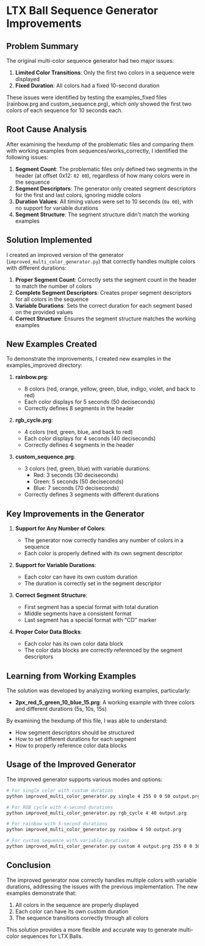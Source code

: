 # LTX Ball Sequence Generator Improvements

## Problem Summary

The original multi-color sequence generator had two major issues:

1. **Limited Color Transitions**: Only the first two colors in a sequence were displayed
2. **Fixed Duration**: All colors had a fixed 10-second duration

These issues were identified by testing the examples_fixed files (rainbow.prg and custom_sequence.prg), which only showed the first two colors of each sequence for 10 seconds each.

## Root Cause Analysis

After examining the hexdump of the problematic files and comparing them with working examples from sequences/works_correctly, I identified the following issues:

1. **Segment Count**: The problematic files only defined two segments in the header (at offset 0x12: `02 00`), regardless of how many colors were in the sequence
2. **Segment Descriptors**: The generator only created segment descriptors for the first and last colors, ignoring middle colors
3. **Duration Values**: All timing values were set to 10 seconds (`0a 00`), with no support for variable durations
4. **Segment Structure**: The segment structure didn't match the working examples

## Solution Implemented

I created an improved version of the generator (`improved_multi_color_generator.py`) that correctly handles multiple colors with different durations:

1. **Proper Segment Count**: Correctly sets the segment count in the header to match the number of colors
2. **Complete Segment Descriptors**: Creates proper segment descriptors for all colors in the sequence
3. **Variable Durations**: Sets the correct duration for each segment based on the provided values
4. **Correct Structure**: Ensures the segment structure matches the working examples

## New Examples Created

To demonstrate the improvements, I created new examples in the examples_improved directory:

1. **rainbow.prg**: 
   - 8 colors (red, orange, yellow, green, blue, indigo, violet, and back to red)
   - Each color displays for 5 seconds (50 deciseconds)
   - Correctly defines 8 segments in the header

2. **rgb_cycle.prg**:
   - 4 colors (red, green, blue, and back to red)
   - Each color displays for 4 seconds (40 deciseconds)
   - Correctly defines 4 segments in the header

3. **custom_sequence.prg**:
   - 3 colors (red, green, blue) with variable durations:
     - Red: 3 seconds (30 deciseconds)
     - Green: 5 seconds (50 deciseconds)
     - Blue: 7 seconds (70 deciseconds)
   - Correctly defines 3 segments with different durations

## Key Improvements in the Generator

1. **Support for Any Number of Colors**:
   - The generator now correctly handles any number of colors in a sequence
   - Each color is properly defined with its own segment descriptor

2. **Support for Variable Durations**:
   - Each color can have its own custom duration
   - The duration is correctly set in the segment descriptor

3. **Correct Segment Structure**:
   - First segment has a special format with total duration
   - Middle segments have a consistent format
   - Last segment has a special format with "CD" marker

4. **Proper Color Data Blocks**:
   - Each color has its own color data block
   - The color data blocks are correctly referenced by the segment descriptors

## Learning from Working Examples

The solution was developed by analyzing working examples, particularly:

- **2px_red_5_green_10_blue_15.prg**: A working example with three colors and different durations (5s, 10s, 15s)

By examining the hexdump of this file, I was able to understand:
- How segment descriptors should be structured
- How to set different durations for each segment
- How to properly reference color data blocks

## Usage of the Improved Generator

The improved generator supports various modes and options:

```bash
# For single color with custom duration
python improved_multi_color_generator.py single 4 255 0 0 50 output.prg

# For RGB cycle with 4-second durations
python improved_multi_color_generator.py rgb_cycle 4 40 output.prg

# For rainbow with 5-second durations
python improved_multi_color_generator.py rainbow 4 50 output.prg

# For custom sequence with variable durations
python improved_multi_color_generator.py custom 4 output.prg 255 0 0 30 0 255 0 50 0 0 255 70
```

## Conclusion

The improved generator now correctly handles multiple colors with variable durations, addressing the issues with the previous implementation. The new examples demonstrate that:

1. All colors in the sequence are properly displayed
2. Each color can have its own custom duration
3. The sequence transitions correctly through all colors

This solution provides a more flexible and accurate way to generate multi-color sequences for LTX Balls.